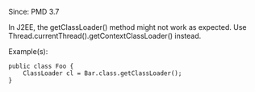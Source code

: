 Since: PMD 3.7

In J2EE, the getClassLoader() method might not work as expected. Use 
Thread.currentThread().getContextClassLoader() instead.

Example(s):
```
public class Foo {
    ClassLoader cl = Bar.class.getClassLoader();
}
```
